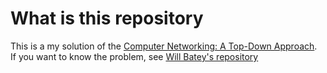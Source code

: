 # What is this repository
This is a my solution of the [Computer Networking: A Top-Down Approach](https://www.amazon.com/Computer-Networking-Top-Down-Approach-Global/dp/1292153598/ref=pd_sbs_14_3/138-3989245-2108160?_encoding=UTF8&pd_rd_i=1292153598&pd_rd_r=4b1f6cad-4903-4200-a566-82d7b804aa57&pd_rd_w=2QtTF&pd_rd_wg=NQb8C&pf_rd_p=ed1e2146-ecfe-435e-b3b5-d79fa072fd58&pf_rd_r=YCDTZM6JW07YEAMSMXEQ&psc=1&refRID=YCDTZM6JW07YEAMSMXEQ).  
If you want to know the problem, see [Will Batey's repository](https://github.com/wlabatey/computer_networking_a_top_down_approach/tree/master/assignments)
